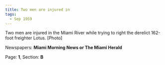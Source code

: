 ```yaml
---  
title: Two men are injured in  
tags:  
  - Sep 1959  
---  
```

  
Two men are injured in the Miami River while trying to right the derelict 162-foot freighter Lotus. [Photo]  
  
Newspapers: **Miami Morning News or The Miami Herald**  
  
Page: **1**, Section: **B** 
